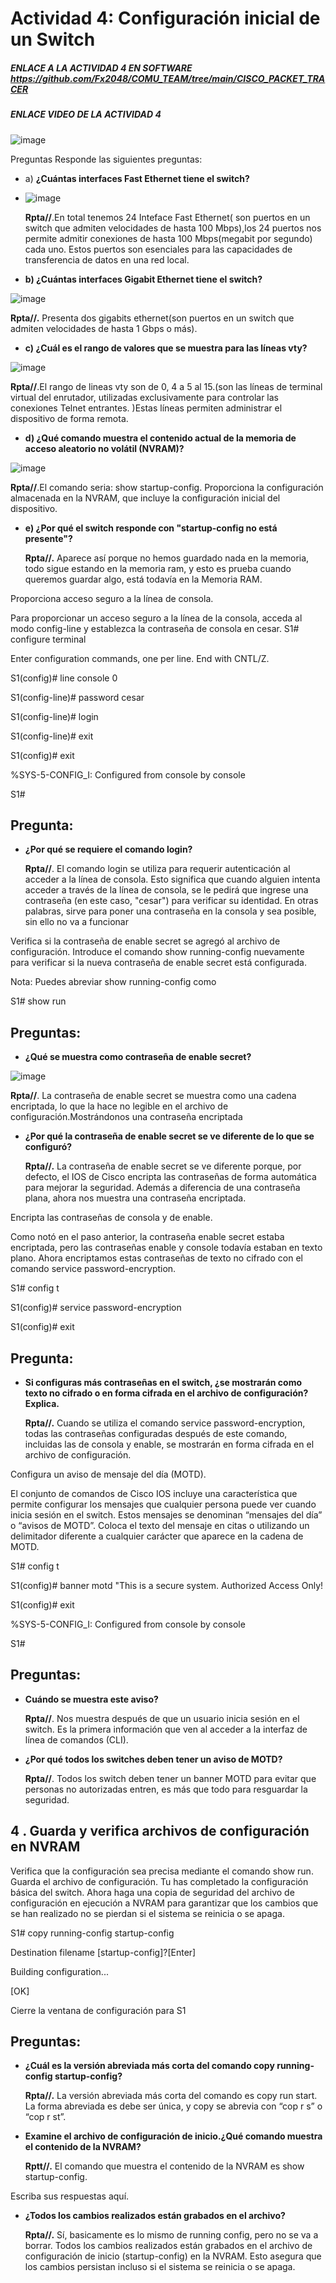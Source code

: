 # Actividad 4: Configuración inicial de un Switch
##### ENLACE A LA ACTIVIDAD 4 EN SOFTWARE https://github.com/Fx2048/COMU_TEAM/tree/main/CISCO_PACKET_TRACER
##### ENLACE VIDEO DE LA ACTIVIDAD 4
![image](https://github.com/Fx2048/COMU_TEAM/assets/131219987/ffb6f924-4197-4f30-87bc-319013a86b68)


Preguntas
Responde las siguientes preguntas:
- a) **¿Cuántas interfaces Fast Ethernet tiene el switch?**
  
- ![image](https://github.com/Fx2048/COMU_TEAM/assets/131219987/281411b0-8a02-44af-a7a4-53a8247cdb3f)


  **Rpta//**.En total tenemos 24 Inteface Fast Ethernet( son puertos en un switch que admiten velocidades de hasta 100 Mbps),los 24 puertos nos permite admitir conexiones de hasta 100 Mbps(megabit por segundo) cada uno. Estos puertos son esenciales para las capacidades de transferencia de datos en una red local.
   
- **b) ¿Cuántas interfaces Gigabit Ethernet tiene el switch?**

![image](https://github.com/Fx2048/COMU_TEAM/assets/131219987/ade5ff52-f174-45be-82b1-3369d9e18efe)


  **Rpta//.** Presenta dos gigabits ethernet(son puertos en un switch que admiten velocidades de hasta 1 Gbps o más).
  
- **c) ¿Cuál es el rango de valores que se muestra para las líneas vty?**

![image](https://github.com/Fx2048/COMU_TEAM/assets/131219987/470d2ba8-7255-4ca6-a867-33b5a4b3eeae)


  **Rpta//**.El rango de lineas vty son de 0, 4 a 5 al 15.(son las líneas de terminal virtual del enrutador, utilizadas exclusivamente para controlar las conexiones Telnet entrantes. )Estas líneas permiten administrar el dispositivo de forma remota.
  
- **d) ¿Qué comando muestra el contenido actual de la memoria de acceso aleatorio no volátil
(NVRAM)?**

![image](https://github.com/Fx2048/COMU_TEAM/assets/131219987/f5ae0cdc-5b78-4972-9cad-5a1b11f8c38e)


  **Rpta//**.El comando seria: show startup-config. Proporciona la configuración almacenada en la NVRAM, que incluye la configuración inicial del dispositivo.
  
- **e) ¿Por qué el switch responde con "startup-config no está presente"?**

  **Rpta//.** Aparece así porque no hemos guardado nada en la memoria, todo sigue estando en la memoria ram, y esto es prueba cuando queremos guardar algo, está todavía en la Memoria RAM.

Proporciona acceso seguro a la línea de consola.

Para proporcionar un acceso seguro a la línea de la consola, acceda al modo config-line y establezca la contraseña de consola en cesar.
S1# configure terminal

Enter configuration commands, one per line. End with CNTL/Z.

S1(config)# line console 0

S1(config-line)# password cesar

S1(config-line)# login

S1(config-line)# exit

S1(config)# exit

%SYS-5-CONFIG_I: Configured from console by console

S1#

## Pregunta:

- **¿Por qué se requiere el comando login?**

  **Rpta//**. El comando login se utiliza para requerir autenticación al acceder a la línea de consola. Esto significa que cuando alguien intenta acceder a través de la línea de consola, se le pedirá que ingrese una contraseña (en este caso, "cesar") para verificar su identidad. En otras palabras, sirve para poner una contraseña en la consola y sea posible, sin ello no va a funcionar


Verifica si la contraseña de enable secret se agregó al archivo de configuración.
Introduce el comando show running-config nuevamente para verificar si la nueva contraseña de
enable secret está configurada.

Nota: Puedes abreviar show running-config como

S1# show run

## Preguntas:
- **¿Qué se muestra como contraseña de enable secret?**

![image](https://github.com/Fx2048/COMU_TEAM/assets/131219987/785ddbc0-e7c5-46f8-8ad5-656edba2f00e)


  **Rpta//**. La contraseña de enable secret se muestra como una cadena encriptada, lo que la hace no legible en el archivo de configuración.Mostrándonos una contraseña encriptada
  
- **¿Por qué la contraseña de enable secret se ve diferente de lo que se configuró?**

  **Rpta//.** La contraseña de enable secret se ve diferente porque, por defecto, el IOS de Cisco encripta las contraseñas de forma automática para mejorar la seguridad. Además a diferencia de una contraseña plana, ahora nos muestra una contraseña encriptada.
 
Encripta las contraseñas de consola y de enable.

Como notó en el paso anterior, la contraseña enable secret estaba encriptada, pero las contraseñas
enable y console todavía estaban en texto plano. Ahora encriptamos estas contraseñas de texto no
cifrado con el comando service password-encryption.

S1# config t

S1(config)# service password-encryption

S1(config)# exit

## Pregunta:
- **Si configuras más contraseñas en el switch, ¿se mostrarán como texto no cifrado o en forma cifrada
en el archivo de configuración? Explica.**

  **Rpta//.** Cuando se utiliza el comando service password-encryption, todas las contraseñas configuradas después de este comando, incluidas las de consola y enable, se mostrarán en forma cifrada en el archivo de configuración.


Configura un aviso de mensaje del día (MOTD).

El conjunto de comandos de Cisco IOS incluye una característica que permite configurar los
mensajes que cualquier persona puede ver cuando inicia sesión en el switch. Estos mensajes se
denominan “mensajes del día” o “avisos de MOTD”. Coloca el texto del mensaje en citas o utilizando
un delimitador diferente a cualquier carácter que aparece en la cadena de MOTD.

S1# config t

S1(config)# banner motd "This is a secure system. Authorized Access Only!

S1(config)# exit

%SYS-5-CONFIG_I: Configured from console by console

S1#

## Preguntas:
- **Cuándo se muestra este aviso?**

  **Rpta//**. Nos muestra después de que un usuario inicia sesión en el switch. Es la primera información que ven al acceder a la interfaz de línea de comandos (CLI).
- **¿Por qué todos los switches deben tener un aviso de MOTD?**

   **Rpta//**. Todos los switch deben tener un banner MOTD para evitar que personas no autorizadas entren, es más que todo para resguardar la seguridad.
## 4 . Guarda y verifica archivos de configuración en NVRAM

Verifica que la configuración sea precisa mediante el comando show run.
Guarda el archivo de configuración. Tu has completado la configuración básica del switch. Ahora
haga una copia de seguridad del archivo de configuración en ejecución a NVRAM para garantizar
que los cambios que se han realizado no se pierdan si el sistema se reinicia o se apaga.

S1# copy running-config startup-config

Destination filename [startup-config]?[Enter]

Building configuration...

[OK]

Cierre la ventana de configuración para S1

## Preguntas:
- **¿Cuál es la versión abreviada más corta del comando copy running-config startup-config?**

  **Rpta//.** La versión abreviada más corta del comando es copy run start. La forma abreviada es debe ser única, y copy se abrevia con “cop r s” o “cop r st”.
- **Examine el archivo de configuración de inicio.¿Qué comando muestra el contenido de la NVRAM?**

  **Rptt//.** El comando que muestra el contenido de la NVRAM es show startup-config.

Escriba sus respuestas aquí.
- **¿Todos los cambios realizados están grabados en el archivo?**

  **Rpta//.** Sí, basicamente es lo mismo de running config, pero no se va a borrar. Todos los cambios realizados están grabados en el archivo de configuración de inicio (startup-config) en la NVRAM. Esto asegura que los cambios persistan incluso si el sistema se reinicia o se apaga.
 
